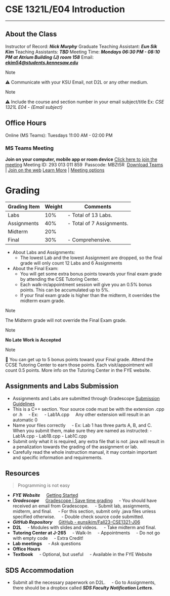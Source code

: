 # CSE 1321L/E04 Introduction
---
## About the Class
Instructor of Record: ***Nick Murphy***
Graduate Teaching Assistant: ***Eun Sik Kim***
Teaching Assistants: ***TBD***
Meeting Time: ***Mondays 06:30 PM - 08:10 PM at Atrium Building (J) room 158***
Email: ***ekim54@students.kennesaw.edu***

> [!Note]
> ⚠️ Communicate with your KSU Email, not D2L or any other medium.

> [!Note]
> ⚠️ Include the course and section number in your email subject/title 
> 	Ex: *CSE 1321L E04 - {Email subject}*

## Office Hours
Online (MS Teams): Tuesdays 11:00 AM - 02:00 PM
### MS Teams Meeting 
**Join on your computer, mobile app or room device**
[Click here to join the meeting](https://teams.microsoft.com/l/meetup-join/19%3ameeting_YzAzMTA5ZjItZGI4OS00OTc3LThjMzAtMjExYTE2ZjgzNmUz%40thread.v2/0?context=%7b%22Tid%22%3a%2245f26ee5-f134-439e-bc93-e6c7e33d61c2%22%2c%22Oid%22%3a%22bcacccfb-5b99-4a48-9177-2a3e26ed3d66%22%7d)
Meeting ID: 293 013 011 859 
Passcode: MBZt5R 
[Download Teams](https://www.microsoft.com/en-us/microsoft-teams/download-app) | [Join on the web](https://www.microsoft.com/microsoft-teams/join-a-meeting)
[Learn More](https://aka.ms/JoinTeamsMeeting) | [Meeting options](https://teams.microsoft.com/meetingOptions/?organizerId=bcacccfb-5b99-4a48-9177-2a3e26ed3d66&tenantId=45f26ee5-f134-439e-bc93-e6c7e33d61c2&threadId=19_meeting_YzAzMTA5ZjItZGI4OS00OTc3LThjMzAtMjExYTE2ZjgzNmUz@thread.v2&messageId=0&language=en-US)

# Grading
| Grading Item | Weight | Comments |
| ---- | ---- | ---- |
| Labs | 10% | - Total of 13 Labs. |
| Assignments | 40% | - Total of 7 Assignments.|
| Midterm | 20% |  |
| Final | 30% | - Comprehensive.|
- About Labs and Assignments:
	- The lowest Lab and the lowest Assignment are dropped, so the final grade will only count 12 Labs and 6 Assignments
- About the Final Exam:
	- You will get some extra bonus points towards your final exam grade by attending the CSE Tutoring Center.
	- Each walk-in/appointment session will give you an 0.5% bonus points. This can be accumulated up to 5%.
	- If your final exam grade is higher than the midterm, it overrides the midterm exam grade.
> [!Note]
> The Midterm grade will not override the Final Exam grade.

>[!Note]
>**No Late Work is Accepted**

>[!Note]
>📌 You can get up to 5 bonus points toward your Final grade.
Attend the CCSE Tutoring Center to earn those points. Each visit/appointment will count 0.5 points.
More info on the Tutoring Center in the FYE website.

## Assignments and Labs Submission
- Assignments and Labs are submitted through Gradescope
[Submission Guidelines](https://ccse.kennesaw.edu/fye/submissionguidelines.php)
- This is a C++ section. Your source code must be with the extension .cpp or .h
    - Ex:
	    - Lab1A.cpp
    Any other extension will result in an automatic 0
- Name your files correctly
    - Ex:
		Lab 1 has three parts A, B, and C. When you submit them, make sure they are named as instructed:
			- Lab1A.cpp 
			- Lab1B.cpp
			- Lab1C.cpp
- Submit only what it is required, any extra file that is not .java will result in a penalization towards the grading of the assignment or lab.
- Carefully read the whole instruction manual, it may contain important and specific information and requirements.

## Resources
> Programming is not easy
- ***FYE Website***
    [Getting Started](https://ccse.kennesaw.edu/fye/getting_started.php)
- ***Gradescope***
    [Gradescope | Save time grading](https://www.gradescope.com/)
    - You should have received an email from Gradescope.
    - Submit lab, assignments, midterm, and final.
    - For this section, submit only .java files unless specified otherwise.
    - Double check source code submitted.
- ***GitHub Repository***
    [GitHub - eunsikim/Fall23-CSE1321-J06](https://github.com/eunsikim/Fall23-CSE1321-J06/tree/main)
- **D2L**
    - Modules with slides and videos.
    - Take midterm and final.
- **Tutoring Center at J-265**
    - Walk-In
    - Appointments
    - Do not go with empty code
    - Extra Credit!
- **Lab meetings**
    - Ask questions
- **Office Hours**
- **Textbook**
    - Optional, but useful
    - Available in the FYE Website
## SDS Accommodation
- Submit all the necessary paperwork on D2L.
    - Go to Assignments, there should be a dropbox called ***SDS Faculty Notification Letters***.